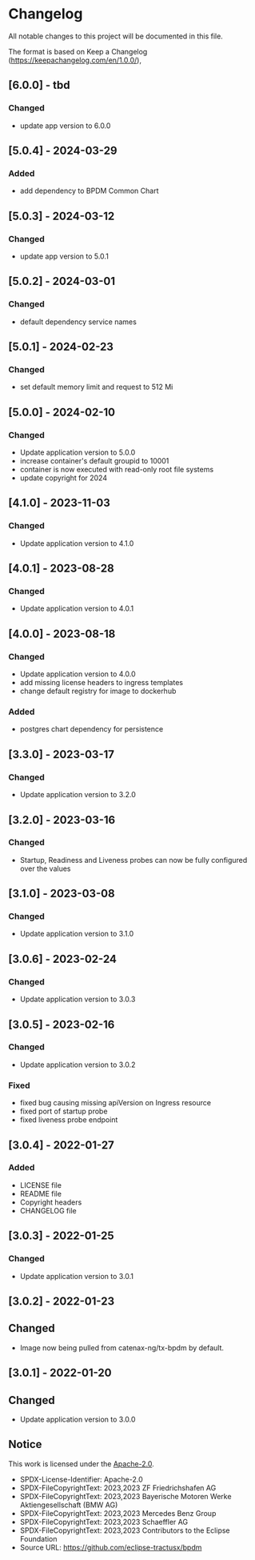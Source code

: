 # Changelog

All notable changes to this project will be documented in this file.

The format is based on Keep a Changelog (https://keepachangelog.com/en/1.0.0/),

## [6.0.0] - tbd

### Changed

- update app version to 6.0.0

## [5.0.4] - 2024-03-29

### Added

- add dependency to BPDM Common Chart

## [5.0.3] - 2024-03-12

### Changed

- update app version to 5.0.1

## [5.0.2] - 2024-03-01

### Changed

- default dependency service names

## [5.0.1] - 2024-02-23

### Changed

- set default memory limit and request to 512 Mi

## [5.0.0] - 2024-02-10

### Changed

- Update application version to 5.0.0
- increase container's default groupid to 10001
- container is now executed with read-only root file systems
- update copyright for 2024

## [4.1.0] - 2023-11-03

### Changed

- Update application version to 4.1.0

## [4.0.1] - 2023-08-28

### Changed

- Update application version to 4.0.1

## [4.0.0] - 2023-08-18

### Changed

- Update application version to 4.0.0
- add missing license headers to ingress templates
- change default registry for image to dockerhub

### Added

- postgres chart dependency for persistence

## [3.3.0] - 2023-03-17

### Changed

- Update application version to 3.2.0

## [3.2.0] - 2023-03-16

### Changed

- Startup, Readiness and Liveness probes can now be fully configured over the values

## [3.1.0] - 2023-03-08

### Changed

- Update application version to 3.1.0

## [3.0.6] - 2023-02-24

### Changed

- Update application version to 3.0.3

## [3.0.5] - 2023-02-16

### Changed

- Update application version to 3.0.2

### Fixed

- fixed bug causing missing apiVersion on Ingress resource
- fixed port of startup probe
- fixed liveness probe endpoint

## [3.0.4] - 2022-01-27

### Added

- LICENSE file
- README file
- Copyright headers
- CHANGELOG file

## [3.0.3] - 2022-01-25

### Changed

- Update application version to 3.0.1

## [3.0.2] - 2022-01-23

## Changed

- Image now being pulled from catenax-ng/tx-bpdm by default.

## [3.0.1] - 2022-01-20

## Changed

- Update application version to 3.0.0

## Notice

This work is licensed under the [Apache-2.0](https://www.apache.org/licenses/LICENSE-2.0).

- SPDX-License-Identifier: Apache-2.0
- SPDX-FileCopyrightText: 2023,2023 ZF Friedrichshafen AG
- SPDX-FileCopyrightText: 2023,2023 Bayerische Motoren Werke Aktiengesellschaft (BMW AG)
- SPDX-FileCopyrightText: 2023,2023 Mercedes Benz Group
- SPDX-FileCopyrightText: 2023,2023 Schaeffler AG
- SPDX-FileCopyrightText: 2023,2023 Contributors to the Eclipse Foundation
- Source URL: https://github.com/eclipse-tractusx/bpdm
